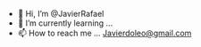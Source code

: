 - 👋 Hi, I’m @JavierRafael
- 🌱 I’m currently learning ...
- 📫 How to reach me ... Javierdoleo@gmail.com

<!---
JavierRafael/JavierRafael is a ✨ special ✨ repository because its `README.md` (this file) appears on your GitHub profile.
You can click the Preview link to take a look at your changes.
--->
